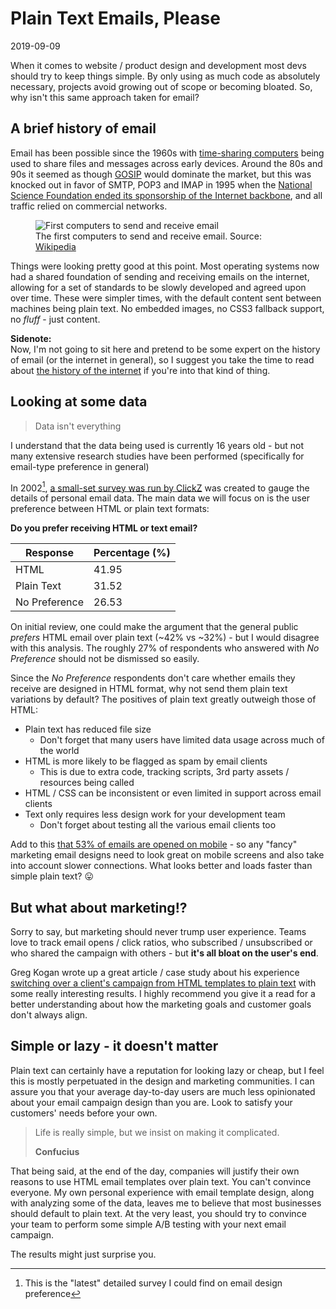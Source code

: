 # Plain Text Emails, Please

2019-09-09

When it comes to website / product design and development most devs should try to keep things simple. By only using as much code as absolutely necessary, projects avoid growing out of scope or becoming bloated. So, why isn't this same approach taken for email?

## A brief history of email

Email has been possible since the 1960s with [time-sharing computers](https://en.wikipedia.org/wiki/Time-sharing) being used to share files and messages across early devices. Around the 80s and 90s it seemed as though [GOSIP](https://en.wikipedia.org/wiki/Government_Open_Systems_Interconnection_Profile) would dominate the market, but this was knocked out in favor of SMTP, POP3 and IMAP in 1995 when the [National Science Foundation ended its sponsorship of the Internet backbone](http://www.walthowe.com/navnet/history.html), and all traffic relied on commercial networks.

<figure>
    <img src="https://upload.wikimedia.org/wikipedia/commons/6/68/Timesharing_and_Development_KA-10s_at_BBN%2C_circa_1970.jpg" alt="First computers to send and receive email" />
    <figcaption>The first computers to send and receive email. Source: <a href="https://en.wikipedia.org/wiki/File:Timesharing_and_Development_KA-10s_at_BBN,_circa_1970.webp">Wikipedia</a></figcaption>
</figure>

Things were looking pretty good at this point. Most operating systems now had a shared foundation of sending and receiving emails on the internet, allowing for a set of standards to be slowly developed and agreed upon over time. These were simpler times, with the default content sent between machines being plain text. No embedded images, no CSS3 fallback support, no *fluff* - just content.

**Sidenote:**<br>
Now, I'm not going to sit here and pretend to be some expert on the history of email (or the internet in general), so I suggest you take the time to read about [the history of the internet](http://www.walthowe.com/navnet/history.html) if you're into that kind of thing.

## Looking at some data

> Data isn't everything

I understand that the data being used is currently 16 years old - but not many extensive research studies have been performed (specifically for email-type preference in general)

In 2002[^1], [a small-set survey was run by ClickZ](https://www.clickz.com/real-world-email-client-usage-the-hard-data/47429/) was created to gauge the details of personal email data. The main data we will focus on is the user preference between HTML or plain text formats:

**Do you prefer receiving HTML or text email?**

| Response | Percentage (%) |
|---|---|
| HTML | 41.95 |
| Plain Text | 31.52 |
| No Preference | 26.53 |

On initial review, one could make the argument that the general public *prefers* HTML email over plain text (~42% vs ~32%) - but I would disagree with this analysis. The roughly 27% of respondents who answered with *No Preference* should not be dismissed so easily.

Since the *No Preference* respondents don't care whether emails they receive are designed in HTML format, why not send them plain text variations by default? The positives of plain text greatly outweigh those of HTML:

- Plain text has reduced file size
  - Don't forget that many users have limited data usage across much of the world
- HTML is more likely to be flagged as spam by email clients
  - This is due to extra code, tracking scripts, 3rd party assets / resources being called
- HTML / CSS can be inconsistent or even limited in support across email clients
- Text only requires less design work for your development team
  - Don't forget about testing all the various email clients too

Add to this [that 53% of emails are opened on mobile](https://litmus.com/blog/53-of-emails-opened-on-mobile-outlook-opens-decrease-33) - so any "fancy" marketing email designs need to look great on mobile screens and also take into account slower connections. What looks better and loads faster than simple plain text? 😛

## But what about marketing!?

Sorry to say, but marketing should never trump user experience. Teams love to track email opens / click ratios, who subscribed / unsubscribed or who shared the campaign with others - but **it's all bloat on the user's end**.

Greg Kogan wrote up a great article / case study about his experience [switching over a client's campaign from HTML templates to plain text](https://www.gkogan.co/blog/dont-design-emails/) with some really interesting results. I highly recommend you give it a read for a better understanding about how the marketing goals and customer goals don't always align.

## Simple or lazy - it doesn't matter

Plain text can certainly have a reputation for looking lazy or cheap, but I feel this is mostly perpetuated in the design and marketing communities. I can assure you that your average day-to-day users are much less opinionated about your email campaign design than you are. Look to satisfy your customers' needs before your own.

> Life is really simple, but we insist on making it complicated.
>
> **Confucius**

That being said, at the end of the day, companies will justify their own reasons to use HTML email templates over plain text. You can't convince everyone. My own personal experience with email template design, along with analyzing some of the data, leaves me to believe that most businesses should default to plain text. At the very least, you should try to convince your team to perform some simple A/B testing with your next email campaign.

The results might just surprise you.

[^1]: This is the "latest" detailed survey I could find on email design preference
